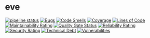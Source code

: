# eve

[![pipeline status](https://gitlab.unanet.io/devops/eve/badges/master/pipeline.svg)](https://gitlab.unanet.io/devops/eve/-/commits/master) [![Bugs](https://sonarqube.unanet.io/api/project_badges/measure?project=eve&metric=bugs)](https://sonarqube.unanet.io/dashboard?id=eve) [![Code Smells](https://sonarqube.unanet.io/api/project_badges/measure?project=eve&metric=code_smells)](https://sonarqube.unanet.io/dashboard?id=eve) [![Coverage](https://sonarqube.unanet.io/api/project_badges/measure?project=eve&metric=coverage)](https://sonarqube.unanet.io/dashboard?id=eve) [![Lines of Code](https://sonarqube.unanet.io/api/project_badges/measure?project=eve&metric=ncloc)](https://sonarqube.unanet.io/dashboard?id=eve) [![Maintainability Rating](https://sonarqube.unanet.io/api/project_badges/measure?project=eve&metric=sqale_rating)](https://sonarqube.unanet.io/dashboard?id=eve) [![Quality Gate Status](https://sonarqube.unanet.io/api/project_badges/measure?project=eve&metric=alert_status)](https://sonarqube.unanet.io/dashboard?id=eve) [![Reliability Rating](https://sonarqube.unanet.io/api/project_badges/measure?project=eve&metric=reliability_rating)](https://sonarqube.unanet.io/dashboard?id=eve) [![Security Rating](https://sonarqube.unanet.io/api/project_badges/measure?project=eve&metric=security_rating)](https://sonarqube.unanet.io/dashboard?id=eve) [![Technical Debt](https://sonarqube.unanet.io/api/project_badges/measure?project=eve&metric=sqale_index)](https://sonarqube.unanet.io/dashboard?id=eve) [![Vulnerabilities](https://sonarqube.unanet.io/api/project_badges/measure?project=eve&metric=vulnerabilities)](https://sonarqube.unanet.io/dashboard?id=eve)

